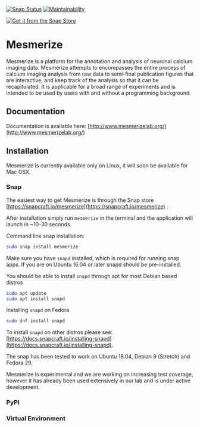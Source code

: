 [![Snap Status](https://build.snapcraft.io/badge/kushalkolar/MESmerize.svg)](https://build.snapcraft.io/user/kushalkolar/MESmerize) [![Maintainability](https://api.codeclimate.com/v1/badges/950e956456b688c0886e/maintainability)](https://codeclimate.com/github/kushalkolar/MESmerize/maintainability)

[![Get it from the Snap Store](https://snapcraft.io/static/images/badges/en/snap-store-black.svg)](https://snapcraft.io/mesmerize)

# Mesmerize

Mesmerize is a platform for the annotation and analysis of neuronal calcium imaging data. Mesmerize attempts to encompasses the entire process of calcium imaging analysis from raw data to semi-final publication figures that are interactive, and keep track of the analysis so that it can be recapitulated. It is applicable for a broad range of experiments and is intended to be used by users with and without a programming background.

## Documentation
Documentation is available here: [http://www.mesmerizelab.org/](http://www.mesmerizelab.org/)

## Installation
Mesmerize is currently available only on Linux, it will soon be available for Mac OSX.

### Snap
The easiest way to get Mesmerize is through the Snap store [https://snapcraft.io/mesmerize](https://snapcraft.io/mesmerize) .

After installation simply run `mesmerize` in the terminal and the application will launch in ~10-30 seconds.

Command line snap installation:
```bash
sudo snap install mesmerize
```
Make sure you have `snapd` installed, which is required for running snap apps.
If you are on Ubuntu 16.04 or later snapd should be pre-installed.

You should be able to install `snapd` through apt for most Debian based distros
```bash
sudo apt update
sudo apt install snapd
```

Installing `snapd` on Fedora
```bash
sudo dnf install snapd
```

To install `snapd` on other distros please see: [https://docs.snapcraft.io/installing-snapd](https://docs.snapcraft.io/installing-snapd).

The snap has been tested to work on Ubuntu 18.04, Debian 9 (Stretch) and Fedora 29.

Mesmerize is experimental and we are working on increasing test coverage, however it has already been used extensively in our lab and is under active development.

### PyPI

### Virtual Environment
